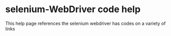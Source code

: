 # selenium-WebDriver code help
This help page references the selenium webdriver has codes on a variety of links

